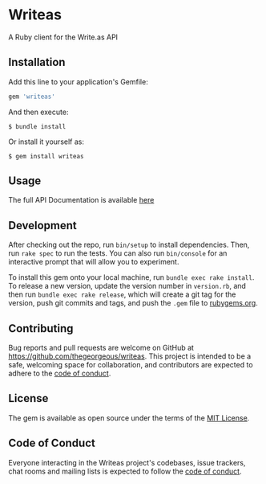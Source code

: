 # Writeas

A Ruby client for the Write.as API
## Installation

Add this line to your application's Gemfile:

```ruby
gem 'writeas'
```

And then execute:

    $ bundle install

Or install it yourself as:

    $ gem install writeas

## Usage

The full API Documentation is available [here](https://developers.write.as/docs/api/)

## Development

After checking out the repo, run `bin/setup` to install dependencies. Then, run `rake spec` to run the tests. You can also run `bin/console` for an interactive prompt that will allow you to experiment.

To install this gem onto your local machine, run `bundle exec rake install`. To release a new version, update the version number in `version.rb`, and then run `bundle exec rake release`, which will create a git tag for the version, push git commits and tags, and push the `.gem` file to [rubygems.org](https://rubygems.org).

## Contributing

Bug reports and pull requests are welcome on GitHub at https://github.com/thegeorgeous/writeas. This project is intended to be a safe, welcoming space for collaboration, and contributors are expected to adhere to the [code of conduct](https://github.com/thegeorgeous/writeas/blob/master/CODE_OF_CONDUCT.md).


## License

The gem is available as open source under the terms of the [MIT License](https://opensource.org/licenses/MIT).

## Code of Conduct

Everyone interacting in the Writeas project's codebases, issue trackers, chat rooms and mailing lists is expected to follow the [code of conduct](https://github.com/thegeorgeous/writeas/blob/master/CODE_OF_CONDUCT.md).
